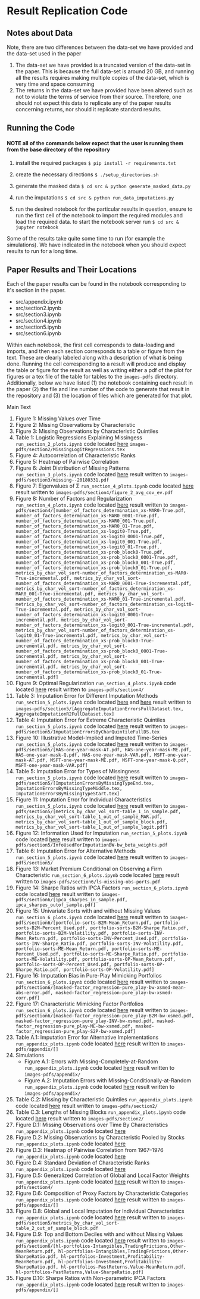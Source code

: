 # Result Replication Code

## Notes about Data

Note, there are two differences between the data-set we have provided and the data-set used in the paper
1. The data-set we have provided is a truncated version of the data-set in the paper. This is because the full data-set is around 20 GB, and running all the results requires making multiple copies of the data-set, which is very time and space consuming
2. The returns in the data-set we have provided have been altered such as not to violate the terms of service from their source. Therefore, one should not expect this data to replicate any of the paper results concerning returns, nor should it replicate standard results.

## Running the Code

#### NOTE all of the commands below expect that the user is running them from the base directory of the repository

1. install the required packages `$ pip install -r requirements.txt`

2. create the necessary directions `$ ./setup_directories.sh`

3. generate the masked data `$ cd src & python generate_masked_data.py`

4. run the imputations `$ cd src & python run_data_imputations.py`

5. run the desired notebook for the particular results in question, ensure to run the first cell of the notebook to import the required modules and load the required data. to start the notebook server run `$ cd src & jupyter notebook`

Some of the results take quite some time to run (for example the simulations). We have indicated in the notebook when you should expect results to run for a long time.

## Paper Results and Their Locations
Each of the paper results can be found in the notebook corresponding to it's section in the paper. 
- src/appendix.ipynb
- src/section2.ipynb
- src/section3.ipynb
- src/section4.ipynb
- src/section5.ipynb
- src/section6.ipynb

Within each notebook, the first cell corresponds to data-loading and imports, and then each section corresponds to a table or figure from the text. These are clearly labeled along with a description of what is being done. Running the cell corresponding to a result will produce and display the table or figure for the result as well as writing either a pdf of the plot for figures or a tex file of the table for tables to the `images-pdfs` directory. Additionally, below we have listed (1) the notebook containing each result in the paper (2) the file and line number of the code to generate that result in the repository and (3) the location of files which are generated for that plot.

Main Text
1. Figure 1: Missing Values over Time
2. Figure 2: Missing Observations by Characteristic
3. Figure 3: Missing Observations by Characteristic Quintiles
4. Table 1: Logistic Regressions Explaining Missingess `run_section_2_plots.ipynb` code located [here](https://github.com/sven-lerner/missing_data_pub/blob/main/src/plots_and_tables/section_2.py#L132) `images-pdfs/section2/MissingLogitRegressions.tex`
5. Figure 4: Autocorrelation of Characteristic Ranks
6. Figure 5: Heatmap of Pairwise Correlation
7. Figure 6: Joint Distribution of Missing Patterns `run_section_3_plots.ipynb`  code located [here](https://github.com/sven-lerner/missing_data_pub/blob/main/src/plots_and_tables/section_3.py#L42) result written to `images-pdfs/section3/missing--20180331.pdf`
8. Figure 7: Eigenvalues of Σ `run_section_4_plots.ipynb` code located [here](https://github.com/sven-lerner/missing_data_pub/blob/main/src/plots_and_tables/section_4.py#L63)  result written to `images-pdfs/section4/figure_2_avg_cov_ev.pdf`
9. Figure 8: Number of Factors and Regularization `run_section_4_plots.ipynb` code located [here](https://github.com/sven-lerner/missing_data_pub/blob/main/src/plots_and_tables/section_4.py#L87)  result written to `images-pdfs/section4/[number_of_factors_determination_xs-MAR0-True.pdf, number_of_factors_determination_xs-MAR0_0001-True.pdf, number_of_factors_determination_xs-MAR0_001-True.pdf,  number_of_factors_determination_xs-MAR0_01-True.pdf, number_of_factors_determination_xs-logit0-True.pdf, number_of_factors_determination_xs-logit0_0001-True.pdf, number_of_factors_determination_xs-logit0_001-True.pdf, number_of_factors_determination_xs-logit0_01-True.pdf, number_of_factors_determination_xs-prob_block0-True.pdf, number_of_factors_determination_xs-prob_block0_0001-True.pdf, number_of_factors_determination_xs-prob_block0_001-True.pdf,  number_of_factors_determination_xs-prob_block0_01-True.pdf, metrics_by_char_vol_sort-number_of_factors_determination_xs-MAR0-True-incremental.pdf, metrics_by_char_vol_sort-number_of_factors_determination_xs-MAR0_0001-True-incremental.pdf, metrics_by_char_vol_sort-number_of_factors_determination_xs-MAR0_001-True-incremental.pdf, metrics_by_char_vol_sort-number_of_factors_determination_xs-MAR0_01-True-incremental.pdf, metrics_by_char_vol_sort-number_of_factors_determination_xs-logit0-True-incremental.pdf, metrics_by_char_vol_sort-number_of_factors_determination_xs-logit0_0001-True-incremental.pdf, metrics_by_char_vol_sort-number_of_factors_determination_xs-logit0_001-True-incremental.pdf, metrics_by_char_vol_sort-number_of_factors_determination_xs-logit0_01-True-incremental.pdf, metrics_by_char_vol_sort-number_of_factors_determination_xs-prob_block0-True-incremental.pdf, metrics_by_char_vol_sort-number_of_factors_determination_xs-prob_block0_0001-True-incremental.pdf, metrics_by_char_vol_sort-number_of_factors_determination_xs-prob_block0_001-True-incremental.pdf, metrics_by_char_vol_sort-number_of_factors_determination_xs-prob_block0_01-True-incremental.pdf]`
11. Figure 9: Optimal Regularization `run_section_4_plots.ipynb` code located [here](https://github.com/sven-lerner/missing_data_pub/blob/main/src/plots_and_tables/section_4.py#L205)  result written to `images-pdfs/section4/`
12. Table 3: Imputation Error for Different Imputation Methods `run_section_5_plots.ipynb` code located [here](https://github.com/sven-lerner/missing_data_pub/blob/main/src/plots_and_tables/section_5.py#L240) and [here](https://github.com/sven-lerner/missing_data_pub/blob/main/src/plots_and_tables/section_5.py#L331)  result written to `images-pdfs/section5/[AggregateImputationErrorsFullDataset.tex, AggregateImputationR2FullDataset.tex]`
13. Table 4: Imputation Error for Extreme Characteristic Quintiles `run_section_5_plots.ipynb` code located [here](https://github.com/sven-lerner/missing_data_pub/blob/main/src/plots_and_tables/section_5.py#L786) result written to `images-pdfs/section5/ImputationErrorsByCharQuintileFullDS.tex`
14. Figure 10: Illustrative Model-Implied and Imputed Time-Series `run_section_5_plots.ipynb` code located [here](https://github.com/sven-lerner/missing_data_pub/blob/main/src/plots_and_tables/section_5.py#L23) result written to `images-pdfs/section5/[HAS-one-year-mask-AT.pdf, HAS-one-year-mask-ME.pdf, HAS-one-year-mask-Q.pdf, HAS-one-year-mask-VAR.pdf, MSFT-one-year-mask-AT.pdf, MSFT-one-year-mask-ME.pdf, MSFT-one-year-mask-Q.pdf, MSFT-one-year-mask-VAR.pdf]`
15. Table 5: Imputation Error for Types of Missingness `run_section_5_plots.ipynb` code located [here](https://github.com/sven-lerner/missing_data_pub/blob/main/src/plots_and_tables/section_5.py#L689) result written to `images-pdfs/section5/[ImputationErrorsByMissingTypeEnd.tex, ImputationErrorsByMissingTypeMiddle.tex, ImputationErrorsByMissingTypeStart.tex]`
16. Figure 11: Imputation Error for Individual Characteristics `run_section_5_plots.ipynb` code located [here](https://github.com/sven-lerner/missing_data_pub/blob/main/src/plots_and_tables/section_5.py#L586) result written to `images-pdfs/section5/[metrics_by_char_vol_sort-table_1_in_sample.pdf, metrics_by_char_vol_sort-table_1_out_of_sample_MAR.pdf, metrics_by_char_vol_sort-table_1_out_of_sample_block.pdf, metrics_by_char_vol_sort-table_1_out_of_sample_logit.pdf]`
17. Figure 12: Information Used for Imputation `run_section_5_plots.ipynb` code located [here](https://github.com/sven-lerner/missing_data_pub/blob/main/src/plots_and_tables/section_5.py#L969) result written to `images-pdfs/section5/InfoUsedForImputationBW-bw_beta_weights.pdf`
18. Table 6: Imputation Error for Alternative Methods `run_section_5_plots.ipynb` code located [here](https://github.com/sven-lerner/missing_data_pub/blob/main/src/plots_and_tables/section_5.py#L1047) result written to `images-pdfs/section5/`
19. Figure 13: Market Premium Conditional on Observing a Firm Characteristic `run_section_6_plots.ipynb` code located [here](https://github.com/sven-lerner/missing_data_pub/blob/main/src/plots_and_tables/section_6.py#L26) result written to `images-pdfs/section6/ls-missing-obs-ports.pdf`
20. Figure 14: Sharpe Ratios with IPCA Factors `run_section_6_plots.ipynb` code located [here](https://github.com/sven-lerner/missing_data_pub/blob/main/src/plots_and_tables/section_6.py#L441) result written to `images-pdfs/section6/[ipca_sharpes_in_sample.pdf, ipca_sharpes_outof_sample.pdf]`
21. Figure 15: Univariate Sorts with and without Missing Values `run_section_6_plots.ipynb` code located [here](https://github.com/sven-lerner/missing_data_pub/blob/main/src/plots_and_tables/section_6.py#L120) result written to `images-pdfs/section6/[portfolio-sorts-B2M-Mean_Return.pdf, portfolio-sorts-B2M-Percent_Used.pdf, portfolio-sorts-B2M-Sharpe_Ratio.pdf, portfolio-sorts-B2M-Volatility.pdf, portfolio-sorts-INV-Mean_Return.pdf, portfolio-sorts-INV-Percent_Used.pdf, portfolio-sorts-INV-Sharpe_Ratio.pdf, portfolio-sorts-INV-Volatility.pdf, portfolio-sorts-ME-Mean_Return.pdf, portfolio-sorts-ME-Percent_Used.pdf, portfolio-sorts-ME-Sharpe_Ratio.pdf, portfolio-sorts-ME-Volatility.pdf, portfolio-sorts-OP-Mean_Return.pdf, portfolio-sorts-OP-Percent_Used.pdf, portfolio-sorts-OP-Sharpe_Ratio.pdf, portfolio-sorts-OP-Volatility.pdf]`
22. Figure 16: Imputation Bias in Pure-Play Mimicking Portfolios `run_section_6_plots.ipynb` code located [here](https://github.com/sven-lerner/missing_data_pub/blob/main/src/plots_and_tables/section_6.py#L257) result written to `images-pdfs/section6/[masked-factor_regression-pure_play-bw-xsmed-mean-abs-error.pdf, masked-factor_regression-pure_play-bw-xsmed-corr.pdf]`
23. Figure 17: Characteristic Mimicking Factor Portfolios `run_section_6_plots.ipynb` code located [here](https://github.com/sven-lerner/missing_data_pub/blob/main/src/plots_and_tables/section_6.py#L257) result written to `images-pdfs/section6/[masked-factor_regression-pure_play-B2M-bw-xsmed.pdf, masked-factor_regression-pure_play-INV-bw-xsmed.pdf, masked-factor_regression-pure_play-ME-bw-xsmed.pdf, masked-factor_regression-pure_play-S2P-bw-xsmed.pdf]`
24. Table A.1: Imputation Error for Alternative Implementations `run_appendix_plots.ipynb` code located [here](https://github.com/sven-lerner/missing_data_pub/blob/main/src/plots_and_tables/appendix.py#L471) result written to `images-pdfs/appendix/[]`
25. Simulations
    - Figure A.1: Errors with Missing-Completely-at-Random `run_appendix_plots.ipynb` code located [here](https://github.com/sven-lerner/missing_data_pub/blob/main/src/plots_and_tables/appendix.py#L21) result written to `images-pdfs/appendix/`
    - Figure A.2: Imputation Errors with Missing-Conditionally-at-Random `run_appendix_plots.ipynb` code located [here](https://github.com/sven-lerner/missing_data_pub/blob/main/src/plots_and_tables/appendix.py#L21) result written to `images-pdfs/appendix/`
26. Table C.2: Missing by Characteristic Quintiles `run_appendix_plots.ipynb` code located [here](https://github.com/sven-lerner/missing_data_pub/blob/main/src/plots_and_tables/section_2.py#L468) result written to `images-pdfs/section2/`
27. Table C.3: Lengths of Missing Blocks `run_appendix_plots.ipynb` code located [here](https://github.com/sven-lerner/missing_data_pub/blob/main/src/plots_and_tables/section_2.py#L445) result written to `images-pdfs/section2/`
28. Figure D.1: Missing Observations over Time By Characteristics `run_appendix_plots.ipynb` code located [here]()
29. Figure D.2: Missing Observations by Characteristic Pooled by Stocks `run_appendix_plots.ipynb` code located [here]()
30. Figure D.3: Heatmap of Pairwise Correlation from 1967–1976 `run_appendix_plots.ipynb` code located [here]()
31. Figure D.4: Standard Deviation of Characteristic Ranks `run_appendix_plots.ipynb` code located [here]()
32. Figure D.5: Generalized Correlation of Global and Local Factor Weights `run_appendix_plots.ipynb` code located [here](https://github.com/sven-lerner/missing_data_pub/blob/main/src/plots_and_tables/section_4.py#L308) result written to `images-pdfs/section4/`
33. Figure D.6: Composition of Proxy Factors by Characteristic Categories `run_appendix_plots.ipynb` code located [here](https://github.com/sven-lerner/missing_data_pub/blob/main/src/plots_and_tables/appendix.py#L356) result written to `images-pdfs/appendix/[]`
34. Figure D.8: Global and Local Imputation for Individual Characteristics `run_appendix_plots.ipynb` code located [here](https://github.com/sven-lerner/missing_data_pub/blob/main/src/plots_and_tables/section_5.py#L586) result written to `images-pdfs/section5/metrics_by_char_vol_sort-table_2_out_of_sample_block.pdf`
35. Figure D.9: Top and Bottom Deciles with and without Missing Values `run_appendix_plots.ipynb` code located [here](https://github.com/sven-lerner/missing_data_pub/blob/main/src/plots_and_tables/section_6.py#L167) result written to `images-pdfs/section6/[hl-portfolios-Intangibles,TradingFrictions,Other-MeanReturn.pdf, hl-portfolios-Intangibles,TradingFrictions,Other-SharpeRatio.pdf, hl-portfolios-Investment,Profitability-MeanReturn.pdf, hl-portfolios-Investment,Profitability-SharpeRatio.pdf, hl-portfolios-PastReturns,Value-MeanReturn.pdf, hl-portfolios-PastReturns,Value-SharpeRatio.pdf]`
36. Figure D.10: Sharpe Ratios with Non-parametric IPCA Factors `run_appendix_plots.ipynb` code located [here](https://github.com/sven-lerner/missing_data_pub/blob/main/src/plots_and_tables/appendix.py#L56) result written to `images-pdfs/appendix/[]`




